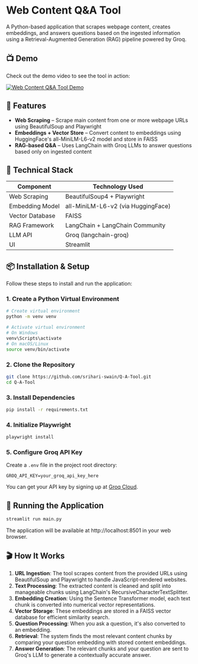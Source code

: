 # Web Content Q&A Tool

A Python-based application that scrapes webpage content, creates embeddings, and answers questions based on the ingested information using a Retrieval-Augmented Generation (RAG) pipeline powered by Groq.

## 📺 Demo

Check out the demo video to see the tool in action:

[![Web Content Q&A Tool Demo](https://img.youtube.com/vi/Dt6UrN-Nc7A/0.jpg)](https://www.youtube.com/watch?v=Dt6UrN-Nc7A)

## 🚀 Features

- **Web Scraping** – Scrape main content from one or more webpage URLs using BeautifulSoup and Playwright
- **Embeddings + Vector Store** – Convert content to embeddings using HuggingFace's all-MiniLM-L6-v2 model and store in FAISS
- **RAG-based Q&A** – Uses LangChain with Groq LLMs to answer questions based only on ingested content

## 🧠 Technical Stack

| Component | Technology Used |
|-----------|----------------|
| Web Scraping | BeautifulSoup4 + Playwright |
| Embedding Model | all-MiniLM-L6-v2 (via HuggingFace) |
| Vector Database | FAISS |
| RAG Framework | LangChain + LangChain Community |
| LLM API | Groq (langchain-groq) |
| UI | Streamlit |

## 📦 Installation & Setup

Follow these steps to install and run the application:

### 1. Create a Python Virtual Environment

```bash
# Create virtual environment
python -m venv venv

# Activate virtual environment
# On Windows
venv\Scripts\activate
# On macOS/Linux
source venv/bin/activate
```

### 2. Clone the Repository

```bash
git clone https://github.com/srihari-swain/Q-A-Tool.git
cd Q-A-Tool
```

### 3. Install Dependencies

```bash
pip install -r requirements.txt
```

### 4. Initialize Playwright

```bash
playwright install
```

### 5. Configure Groq API Key

Create a `.env` file in the project root directory:

```
GROQ_API_KEY=your_groq_api_key_here
```

You can get your API key by signing up at [Groq Cloud](https://console.groq.com/).



## 🚀 Running the Application

```bash
streamlit run main.py
```

The application will be available at http://localhost:8501 in your web browser.

## 🎬 How It Works

1. **URL Ingestion**: The tool scrapes content from the provided URLs using BeautifulSoup and Playwright to handle JavaScript-rendered websites.
2. **Text Processing**: The extracted content is cleaned and split into manageable chunks using LangChain's RecursiveCharacterTextSplitter.
3. **Embedding Creation**: Using the Sentence Transformer model, each text chunk is converted into numerical vector representations.
4. **Vector Storage**: These embeddings are stored in a FAISS vector database for efficient similarity search.
5. **Question Processing**: When you ask a question, it's also converted to an embedding.
6. **Retrieval**: The system finds the most relevant content chunks by comparing your question embedding with stored content embeddings.
7. **Answer Generation**: The relevant chunks and your question are sent to Groq's LLM to generate a contextually accurate answer.
